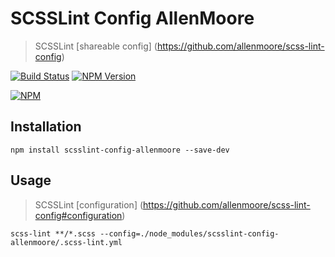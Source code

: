 # SCSSLint Config AllenMoore
> SCSSLint [shareable config] (https://github.com/allenmoore/scss-lint-config)

[![Build Status](https://travis-ci.org/allenmoore/scss-lint-config.svg?branch=master)](https://travis-ci.org/allenmoore/scss-lint-config)
[![NPM Version](https://img.shields.io/npm/v/scsslint-config-allenmoore.svg)](https://www.npmjs.com/package/scsslint-config-allenmoore)

[![NPM](https://nodei.co/npm/scsslint-config-allenmoore.png?downloads=true&downloadRank=true&stars=true)](https://nodei.co/npm/scsslint-config-allenmoore)

## Installation

```
npm install scsslint-config-allenmoore --save-dev
```

## Usage
> SCSSLint [configuration] (https://github.com/allenmoore/scss-lint-config#configuration)

```
scss-lint **/*.scss --config=./node_modules/scsslint-config-allenmoore/.scss-lint.yml

